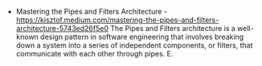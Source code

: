- Mastering the Pipes and Filters Architecture - https://kisztof.medium.com/mastering-the-pipes-and-filters-architecture-5743ed26f5e0
 The Pipes and Filters architecture is a well-known design pattern in software engineering that involves breaking down a system into a series of independent components, or filters, that communicate with each other through pipes. E.